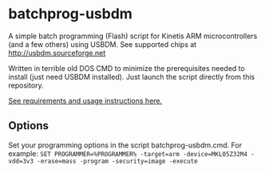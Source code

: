 # batchprog-usbdm
A simple batch programming (Flash) script for Kinetis ARM microcontrollers (and a few others) using USBDM.  See supported chips at http://usbdm.sourceforge.net

Written in terrible old DOS CMD to minimize the prerequisites needed to install (just need USBDM installed).  Just launch the script directly from this repository.

[See requirements and usage instructions here.](FW-release/batchprog-usbdm/readme.md)

## Options
Set your programming options in the script batchprog-usbdm.cmd.  For example:
`SET PROGRAMMER=%PROGRAMMER% -target=arm -device=MKL05Z32M4 -vdd=3v3 -erase=mass -program -security=image -execute`
